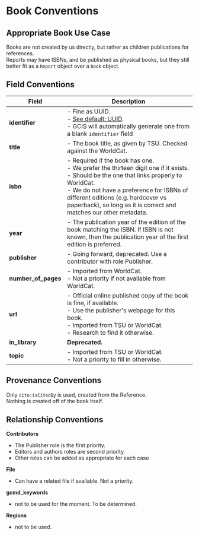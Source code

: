 # Book Conventions

## Appropriate Book Use Case

Books are not created by us directly, but rather as children publications for references.   
Reports may have ISBNs, and be published as physical books, but they still better fit as a `Report` object over a `Book` object.  

## Field Conventions
| Field | Description |
|-------|------------- | 
|**identifier** | - Fine as UUID. <br> - [See default: UUID](./Defaults.md#UUID).<br>- GCIS will automatically generate one from a blank `identifier` field|
|**title**| - The book title, as given by TSU. Checked against the WorldCat.|
|**isbn**|  - Required if the book has one.  <br> - We prefer the thirteen digit one if it exists. <br> - Should be the one that links properly to WorldCat. <br> - We do not have a preference for ISBNs of different editions (e.g. hardcover vs paperback), so long as it is correct and matches our other metadata.|
|**year**|  - The publication year of the edition of the book matching the ISBN. If ISBN is not known, then the publication year of the first edition is preferred.|
|**publisher**|- Going forward, deprecated. Use a contributor with role Publisher.|   
|**number_of_pages**|- Imported from WorldCat. <br> - Not a priority if not available from WorldCat.|
|**url**|  - Official online published copy of the book is fine, if available.  <br>- Use the publisher's webpage for this book.  <br> - Imported from TSU or WorldCat.  <br> - Research to find it otherwise.|
|**in_library**|**Deprecated.** | 
|**topic**|- Imported from TSU or WorldCat.  <br>- Not a priority to fill in otherwise.|  

## Provenance Conventions

Only `cito:isCitedBy` is used, created from the Reference.  
Nothing is created off of the book itself.

## Relationship Conventions

**Contributors**
  - The Publisher role is the first priority.  
  - Editors and authors roles are second priority.  
  - Other roles can be added as appropriate for each case  

**File**  
  - Can have a related file if available. Not a priority.

**gcmd_keywords**
  - not to be used for the moment. To be determined.
 
**Regions**
  - not to be used.
